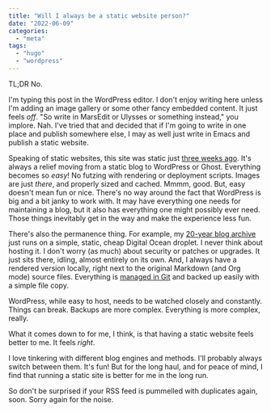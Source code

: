 ```yaml
---
title: "Will I always be a static website person?"
date: "2022-06-09"
categories: 
  - "meta"
tags: 
  - "hugo"
  - "wordpress"
---
```


TL;DR No.

I'm typing this post in the WordPress editor. I don't enjoy writing here unless I'm adding an image gallery or some other fancy embedded content. It just feels _off_. "So write in MarsEdit or Ulysses or something instead," you implore. Nah. I've tried that and decided that if I'm going to write in one place and publish somewhere else, I may as well just write in Emacs and publish a static website.

Speaking of static websites, this site was static just [three weeks ago](https://baty.net/2022/wordpress-for-a-while/). It's always a relief moving from a static blog to WordPress or Ghost. Everything becomes so _easy_! No futzing with rendering or deployment scripts. Images are just _there_, and properly sized and cached. Mmmm, good. But, easy doesn't mean fun or nice. There's no way around the fact that WordPress is big and a bit janky to work with. It may have everything one needs for maintaining a blog, but it also has everything one might possibly ever need. Those things inevitably get in the way and make the experience less fun.

There's also the permanence thing. For example, my [20-year blog archive](https://archive.baty.net/post/) just runs on a simple, static, cheap Digital Ocean droplet. I never think about hosting it. I don't worry (as much) about security or patches or upgrades. It just sits there, idling, almost entirely on its own. And, I always have a rendered version locally, right next to the original Markdown (and Org mode) source files. Everything is [managed in Git](https://git.sr.ht/~jbaty/baty.net) and backed up easily with a simple file copy.

WordPress, while easy to host, needs to be watched closely and constantly. Things can break. Backups are more complex. Everything is more complex, really.

What it comes down to for me, I think, is that having a static website feels better to me. It feels _right_.

I love tinkering with different blog engines and methods. I'll probably always switch between them. It's fun! But for the long haul, and for peace of mind, I find that running a static site is better for me in the long run.

So don't be surprised if your RSS feed is pummelled with duplicates again, soon. Sorry again for the noise.
